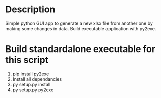 #   Description
Simple python GUI app to generate a new xlsx file from another one by making some changes in data.
Build executable application with py2exe.

#   Build standardalone executable for this script
1. pip install py2exe
2. Install all dependancies
3. py setup.py install
4. py setup.py py2exe
